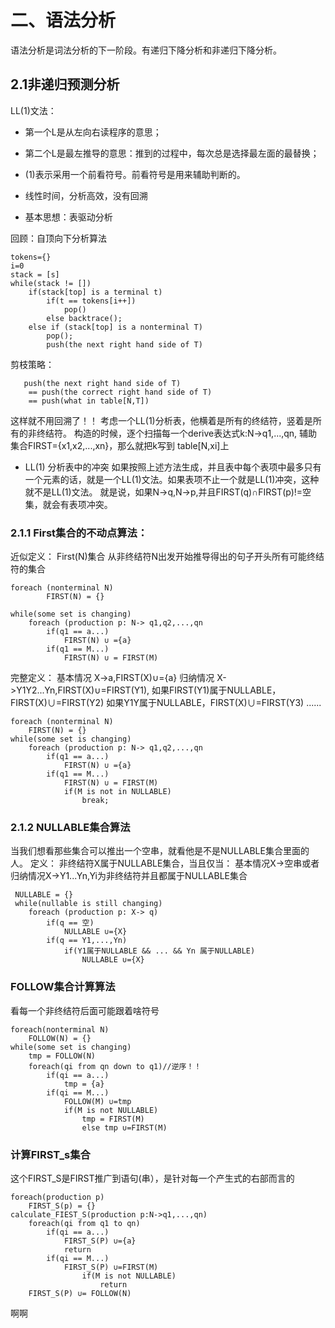 # 二、语法分析
语法分析是词法分析的下一阶段。有递归下降分析和非递归下降分析。

## 2.1非递归预测分析

LL(1)文法：
* 第一个L是从左向右读程序的意思；

* 第二个L是最左推导的意思：推到的过程中，每次总是选择最左面的最替换；

* (1)表示采用一个前看符号。前看符号是用来辅助判断的。

* 线性时间，分析高效，没有回溯

* 基本思想：表驱动分析

回顾：自顶向下分析算法

    tokens={}
    i=0
    stack = [s]
    while(stack != [])
        if(stack[top] is a terminal t)
            if(t == tokens[i++])
                pop()
            else backtrace();
        else if (stack[top] is a nonterminal T)
            pop();
            push(the next right hand side of T)
            
剪枝策略：
  
       push(the next right hand side of T)  
        == push(the correct right hand side of T)
        == push(what in table[N,T])
   
   这样就不用回溯了！！
   考虑一个LL(1)分析表，他横着是所有的终结符，竖着是所有的非终结符。
   构造的时候，逐个扫描每一个derive表达式k:N->q1,...,qn, 辅助集合FIRST={x1,x2,...,xn}，那么就把k写到 table[N,xi]上
   
* LL(1) 分析表中的冲突
如果按照上述方法生成，并且表中每个表项中最多只有一个元素的话，就是一个LL(1)文法。如果表项不止一个就是LL(1)冲突，这种就不是LL(1)文法。
就是说，如果N->q,N->p,并且FIRST(q)∩FIRST(p)!=空集，就会有表项冲突。


### 2.1.1 First集合的不动点算法：
 近似定义：
        First(N)集合  从非终结符N出发开始推导得出的句子开头所有可能终结符的集合

    foreach (nonterminal N)
            FIRST(N) = {}

    while(some set is changing)
        foreach (production p: N-> q1,q2,...,qn
            if(q1 == a...)
                FIRST(N) ∪ ={a}
            if(q1 == M...)
                FIRST(N) ∪ = FIRST(M)
完整定义：
    基本情况
        X->a,FIRST(X)∪={a}
    归纳情况
        X->Y1Y2...Yn,FIRST(X)∪=FIRST(Y1),
        如果FIRST(Y1)属于NULLABLE，FIRST(X)∪=FIRST(Y2)
        如果Y1Y属于NULLABLE，FIRST(X)∪=FIRST(Y3)
        ......

    foreach (nonterminal N)
        FIRST(N) = {}
    while(some set is changing)
        foreach (production p: N-> q1,q2,...,qn
            if(q1 == a...)
                FIRST(N) ∪ ={a}
            if(q1 == M...)
                FIRST(N) ∪ = FIRST(M)
                if(M is not in NULLABLE)
                    break;
 ### 2.1.2 NULLABLE集合算法
 当我们想看那些集合可以推出一个空串，就看他是不是NULLABLE集合里面的人。
 定义：
        非终结符X属于NULLABLE集合，当且仅当：
        基本情况X->空串或者归纳情况X->Y1...Yn,Yi为非终结符并且都属于NULLABLE集合
 
     NULLABLE = {}    
     while(nullable is still changing)
        foreach (production p: X-> q)
            if(q == 空)
                NULLABLE ∪={X}
            if(q == Y1,...,Yn)
                if(Y1属于NULLABLE && ... && Yn 属于NULLABLE)
                    NULLABLE ∪={X}
                    
 ### FOLLOW集合计算算法
 看每一个非终结符后面可能跟着啥符号
 
    foreach(nonterminal N)
        FOLLOW(N) = {}
    while(some set is changing)
        tmp = FOLLOW(N)
        foreach(qi from qn down to q1)//逆序！！
            if(qi == a...)
                tmp = {a}
            if(qi == M...)
                FOLLOW(M) ∪=tmp
                if(M is not NULLABLE)
                    tmp = FIRST(M)
                    else tmp ∪=FIRST(M)
                    
### 计算FIRST_s集合
这个FIRST_S是FIRST推广到语句(串），是针对每一个产生式的右部而言的

    foreach(production p)
        FIRST_S(p) = {}
    calculate_FIEST_S(production p:N->q1,...,qn)
        foreach(qi from q1 to qn)
            if(qi == a...)
                FIRST_S(P) ∪={a}
                return
            if(qi == M...)
                FIRST_S(P) ∪=FIRST(M)
                    if(M is not NULLABLE)
                        return
        FIRST_S(P) ∪= FOLLOW(N)
 
 
 啊啊